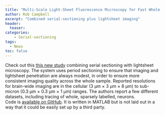 ```yaml
---
title: "Multi-Scale Light-Sheet Fluorescence Microscopy for Fast Whole Brain Imaging"
author: Rob Campbell
excerpt: "Combined serial-sectioning plus lightsheet imaging"
header:
  teaser: 
categories:
    - Serial-sectioning
tags: 
  - News
toc: false
---
```


Check out this [this new study](https://www.ncbi.nlm.nih.gov/pmc/articles/PMC8497830/) combining serial sectioning with lightsheet microscopy. 
The system uses period sectioning to ensure that imaging and lightsheet penetration are always modest, in order to ensure more consistent imaging quality across the whole sample. 
Reported resolutions for brain-wide imaging are in the cellular (3 μm × 3 μm × 8 μm) to sub-micron (0.3 μm × 0.3 μm × 1 μm) ranges. 
The authors report a few different datasets, including tracing of whole, sparsely labelled, neurons.   
Code is [available on GitHub](https://github.com/NeuralCircuits-Behavior/Zhang-Yao-Yin-et-al-2021/). 
It is written in MATLAB but is not laid out in a way that it could be easily set up by a third party. 
